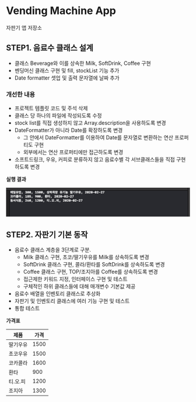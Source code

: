 # Vending Machine App

자판기 앱 저장소

## STEP1. 음료수 클래스 설계

* 클래스 Beverage와 이를 상속한 Milk, SoftDrink, Coffee 구현
* 벤딩머신 클래스 구현 및 fill, stockList 기능 추가
* Date formatter 셋업 및 출력 문자열에 날짜 추가

### 개선한 내용

* 프로젝트 템플릿 코드 및 주석 삭제
* 클래스 당 하나의 파일에 작성되도록 수정
* stock list를 직접 생성하지 않고 Array.description을 사용하도록 변경
* DateFormatter가 아니라 Date를 확장하도록 변경
    * 그 안에서 DateFormatter를 이용하여 Date를 문자열로 변환하는 연산 프로퍼티도 구현
    * 외부에서는 연산 프로퍼티에만 접근하도록 변경
* 소프트드링크, 우유, 커피로 분류하지 않고 음료수별 각 서브클래스들을 직접 구현하도록 변경

**실행 결과**

![step1_result](step1_result.png)

## STEP2. 자판기 기본 동작

* 음료수 클래스 계층을 3단계로 구분.
    * Milk 클래스 구현, 초코/딸기우유를 Milk를 상속하도록 변경
    * SoftDrink 클래스 구현, 콜라/환타를 SoftDrink를 상속하도록 변경
    * Coffee 클래스 구현, TOP/조지아를 Coffee를 상속하도록 변경
    * 접근제한 키워드 지정, 인터페이스 구현 및 테스트
    * 구체적인 하위 클래스들에 대해 매개변수 기본값 제공
* 음료수 배열을 인벤토리 클래스로 추상화
* 자판기 및 인벤토리 클래스에 여러 기능 구현 및 테스트
* 통합 테스트

**가격표**

| 제품     | 가격 |
|----------|------|
| 딸기우유 | 1500 |
| 초코우유 | 1500 |
| 코카콜라 | 1600 |
| 환타     |  900 |
| 티.오.피 | 1200 |
| 조지아   | 1300 |

